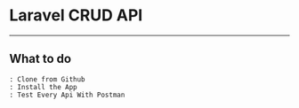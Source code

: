 # Laravel CRUD API

---

## What to do
    : Clone from Github
    : Install the App
    : Test Every Api With Postman
